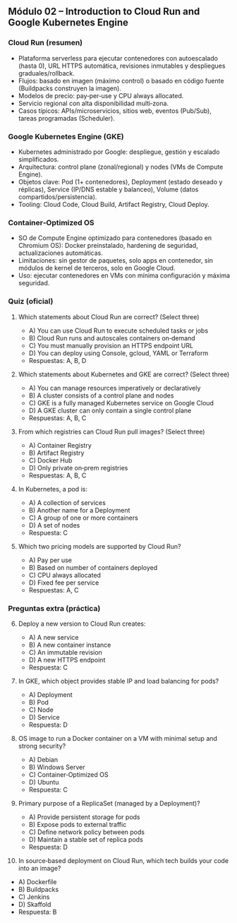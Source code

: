 ## Módulo 02 – Introduction to Cloud Run and Google Kubernetes Engine

### Cloud Run (resumen)
- Plataforma serverless para ejecutar contenedores con autoescalado (hasta 0), URL HTTPS automática, revisiones inmutables y despliegues graduales/rollback.
- Flujos: basado en imagen (máximo control) o basado en código fuente (Buildpacks construyen la imagen).
- Modelos de precio: pay‑per‑use y CPU always allocated.
- Servicio regional con alta disponibilidad multi‑zona.
- Casos típicos: APIs/microservicios, sitios web, eventos (Pub/Sub), tareas programadas (Scheduler).

### Google Kubernetes Engine (GKE)
- Kubernetes administrado por Google: despliegue, gestión y escalado simplificados.
- Arquitectura: control plane (zonal/regional) y nodes (VMs de Compute Engine).
- Objetos clave: Pod (1+ contenedores), Deployment (estado deseado y réplicas), Service (IP/DNS estable y balanceo), Volume (datos compartidos/persistencia).
- Tooling: Cloud Code, Cloud Build, Artifact Registry, Cloud Deploy.

### Container‑Optimized OS
- SO de Compute Engine optimizado para contenedores (basado en Chromium OS): Docker preinstalado, hardening de seguridad, actualizaciones automáticas.
- Limitaciones: sin gestor de paquetes, solo apps en contenedor, sin módulos de kernel de terceros, solo en Google Cloud.
- Uso: ejecutar contenedores en VMs con mínima configuración y máxima seguridad.

### Quiz (oficial)
1) Which statements about Cloud Run are correct? (Select three)
   - A) You can use Cloud Run to execute scheduled tasks or jobs
   - B) Cloud Run runs and autoscales containers on‑demand
   - C) You must manually provision an HTTPS endpoint URL
   - D) You can deploy using Console, gcloud, YAML or Terraform
   - Respuestas: A, B, D

2) Which statements about Kubernetes and GKE are correct? (Select three)
   - A) You can manage resources imperatively or declaratively
   - B) A cluster consists of a control plane and nodes
   - C) GKE is a fully managed Kubernetes service on Google Cloud
   - D) A GKE cluster can only contain a single control plane
   - Respuestas: A, B, C

3) From which registries can Cloud Run pull images? (Select three)
   - A) Container Registry
   - B) Artifact Registry
   - C) Docker Hub
   - D) Only private on‑prem registries
   - Respuestas: A, B, C

4) In Kubernetes, a pod is:
   - A) A collection of services
   - B) Another name for a Deployment
   - C) A group of one or more containers
   - D) A set of nodes
   - Respuesta: C

5) Which two pricing models are supported by Cloud Run?
   - A) Pay per use
   - B) Based on number of containers deployed
   - C) CPU always allocated
   - D) Fixed fee per service
   - Respuestas: A, C

### Preguntas extra (práctica)
6) Deploy a new version to Cloud Run creates:
   - A) A new service
   - B) A new container instance
   - C) An immutable revision
   - D) A new HTTPS endpoint
   - Respuesta: C

7) In GKE, which object provides stable IP and load balancing for pods?
   - A) Deployment
   - B) Pod
   - C) Node
   - D) Service
   - Respuesta: D

8) OS image to run a Docker container on a VM with minimal setup and strong security?
   - A) Debian
   - B) Windows Server
   - C) Container‑Optimized OS
   - D) Ubuntu
   - Respuesta: C

9) Primary purpose of a ReplicaSet (managed by a Deployment)?
   - A) Provide persistent storage for pods
   - B) Expose pods to external traffic
   - C) Define network policy between pods
   - D) Maintain a stable set of replica pods
   - Respuesta: D

10) In source‑based deployment on Cloud Run, which tech builds your code into an image?
   - A) Dockerfile
   - B) Buildpacks
   - C) Jenkins
   - D) Skaffold
   - Respuesta: B